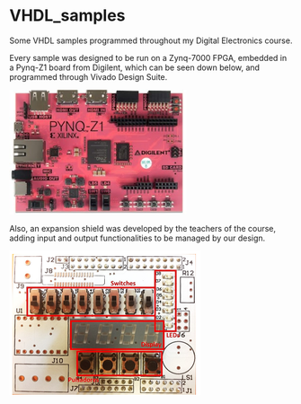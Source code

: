 # VHDL_samples

Some VHDL samples programmed throughout my Digital Electronics course.

Every sample was designed to be run on a Zynq-7000 FPGA, embedded in a Pynq-Z1 board from Digilent, which can be seen down below, and programmed through Vivado Design Suite.

![Digilent Pynq-Z1 Board](img/1.png)

Also, an expansion shield was developed by the teachers of the course, adding input and output functionalities to be managed by our design.

![Expansion Shield](img/2.png)
